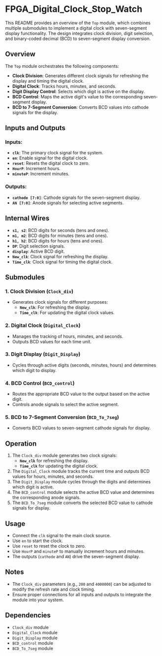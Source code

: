 # FPGA_Digital_Clock_Stop_Watch

This README provides an overview of the `Top` module, which combines multiple submodules to implement a digital clock with seven-segment display functionality. The design integrates clock division, digit selection, and binary-coded decimal (BCD) to seven-segment display conversion.

## Overview

The `Top` module orchestrates the following components:
- **Clock Division**: Generates different clock signals for refreshing the display and timing the digital clock.
- **Digital Clock**: Tracks hours, minutes, and seconds.
- **Digit Display Control**: Selects which digit is active on the display.
- **BCD Control**: Maps the active digit's value to the corresponding seven-segment display.
- **BCD to 7-Segment Conversion**: Converts BCD values into cathode signals for the display.

## Inputs and Outputs

### Inputs:
- **`clk`**: The primary clock signal for the system.
- **`en`**: Enable signal for the digital clock.
- **`reset`**: Resets the digital clock to zero.
- **`HourP`**: Increment hours.
- **`minuteP`**: Increment minutes.

### Outputs:
- **`cathode [7:0]`**: Cathode signals for the seven-segment display.
- **`AN [7:0]`**: Anode signals for selecting active segments.

## Internal Wires

- **`s1, s2`**: BCD digits for seconds (tens and ones).
- **`m1, m2`**: BCD digits for minutes (tens and ones).
- **`h1, h2`**: BCD digits for hours (tens and ones).
- **`DP`**: Digit selection signals.
- **`display`**: Active BCD digit.
- **`New_clk`**: Clock signal for refreshing the display.
- **`Time_clk`**: Clock signal for timing the digital clock.

## Submodules

### 1. **Clock Division (`Clock_div`)**
- Generates clock signals for different purposes:
  - **`New_clk`**: For refreshing the display.
  - **`Time_clk`**: For updating the digital clock values.

### 2. **Digital Clock (`Digital_Clock`)**
- Manages the tracking of hours, minutes, and seconds.
- Outputs BCD values for each time unit.

### 3. **Digit Display (`Digit_Display`)**
- Cycles through active digits (seconds, minutes, hours) and determines which digit to display.

### 4. **BCD Control (`BCD_control`)**
- Routes the appropriate BCD value to the output based on the active digit.
- Controls anode signals to select the active segment.

### 5. **BCD to 7-Segment Conversion (`BCD_To_7seg`)**
- Converts BCD values to seven-segment cathode signals for display.

## Operation

1. The `Clock_div` module generates two clock signals:
   - **`New_clk`** for refreshing the display.
   - **`Time_clk`** for updating the digital clock.
2. The `Digital_Clock` module tracks the current time and outputs BCD values for hours, minutes, and seconds.
3. The `Digit_Display` module cycles through the digits and determines which digit is active.
4. The `BCD_control` module selects the active BCD value and determines the corresponding anode signals.
5. The `BCD_To_7seg` module converts the selected BCD value to cathode signals for display.

## Usage

- Connect the `clk` signal to the main clock source.
- Use `en` to start the clock.
- Use `reset` to reset the clock to zero.
- Use `HourP` and `minuteP` to manually increment hours and minutes.
- The outputs (`cathode` and `AN`) drive the seven-segment display.

## Notes

- The `Clock_div` parameters (e.g., `200` and `4000000`) can be adjusted to modify the refresh rate and clock timing.
- Ensure proper connections for all inputs and outputs to integrate the module into your system.

## Dependencies

- `Clock_div` module
- `Digital_Clock` module
- `Digit_Display` module
- `BCD_control` module
- `BCD_To_7seg` module

